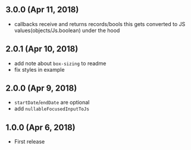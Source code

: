 ## 3.0.0 (Apr 11, 2018)

* callbacks receive and returns records/bools this gets converted to JS values(objects/Js.boolean) under the hood

## 2.0.1 (Apr 10, 2018)

* add note about `box-sizing` to readme
* fix styles in example

## 2.0.0 (Apr 9, 2018)

* `startDate`/`endDate` are optional
* add `nullableFocusedInputToJs`

## 1.0.0 (Apr 6, 2018)

* First release
